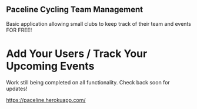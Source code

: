 ## Paceline Cycling Team Management 

Basic application allowing small clubs to keep track of their team and events FOR FREE!

# Add Your Users / Track Your Upcoming Events

Work still being completed on all functionality.  Check back soon for updates!


https://paceline.herokuapp.com/


